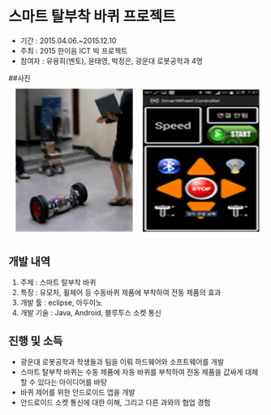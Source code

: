# 스마트 탈부착 바퀴 프로젝트
* 기간 : 2015.04.06.~2015.12.10
* 주최 : 2015 한이음 ICT 빅 프로젝트
* 참여자 : 유용희(멘토), 윤태영, 박정은, 광운대 로봇공학과 4명


##사진
![결과물 사진](./img01.png)


## 개발 내역

1. 주제 : 스마트 탈부착 바퀴
2. 특징 : 유모차, 휠체어 등 수동바퀴 제품에 부착하여 전동 제품의 효과
3. 개발 툴 : eclipse, 아두이노
4. 개발 기술 : Java, Android, 블루투스 소켓 통신


## 진행 및 소득

* 광운대 로봇공학과 학생들과 팀을 이뤄 하드웨어와 소프트웨어를 개발
* 스마트 탈부착 바퀴는 수동 제품에 자동 바퀴를 부착하여 전동 제품을 값싸게 대체할 수 있다는 아이디어를 바탕
* 바퀴 제어를 위한 안드로이드 앱을 개발
* 안드로이드 소켓 통신에 대한 이해, 그리고 다른 과와의 협업 경험
